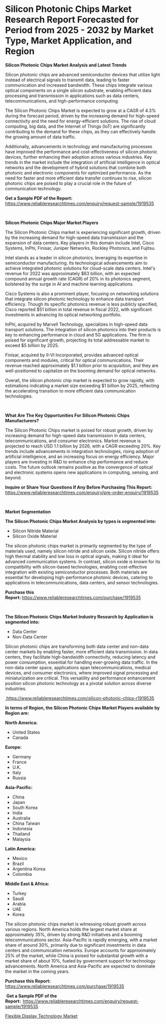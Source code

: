<p><h1>Silicon Photonic Chips Market Research Report Forecasted for Period from 2025 -  2032 by Market Type, Market Application, and Region</h1></p><p><strong>Silicon Photonic Chips Market Analysis and Latest Trends</strong></p>
<p><p>Silicon photonic chips are advanced semiconductor devices that utilize light instead of electrical signals to transmit data, leading to faster communication and increased bandwidth. These chips integrate various optical components on a single silicon substrate, enabling efficient data processing and transmission in applications such as data centers, telecommunications, and high-performance computing.</p><p>The Silicon Photonic Chips Market is expected to grow at a CAGR of 4.3% during the forecast period, driven by the increasing demand for high-speed connectivity and the need for energy-efficient solutions. The rise of cloud computing, big data, and the Internet of Things (IoT) are significantly contributing to the demand for these chips, as they can effectively handle the growing amount of data traffic.</p><p>Additionally, advancements in technology and manufacturing processes have improved the performance and cost-effectiveness of silicon photonic devices, further enhancing their adoption across various industries. Key trends in the market include the integration of artificial intelligence in optical networks and the development of hybrid solutions that combine both photonic and electronic components for optimized performance. As the need for faster and more efficient data transfer continues to rise, silicon photonic chips are poised to play a crucial role in the future of communication technology.</p></p>
<p><strong>Get a Sample PDF of the Report:&nbsp;</strong> <a href="https://www.reliableresearchtimes.com/enquiry/request-sample/1919535?utm_campaign=3207&utm_medium=2&utm_source=Github&utm_content=ia&utm_term=06042025&utm_id=silicon-photonic-chips">https://www.reliableresearchtimes.com/enquiry/request-sample/1919535</a></p>
<p>&nbsp;</p>
<p><strong>Silicon Photonic Chips Major Market Players</strong></p>
<p><p>The Silicon Photonic Chips market is experiencing significant growth, driven by the increasing demand for high-speed data transmission and the expansion of data centers. Key players in this domain include Intel, Cisco Systems, InPhi, Finisar, Juniper Networks, Rockley Photonics, and Fujitsu.</p><p>Intel stands as a leader in silicon photonics, leveraging its expertise in semiconductor manufacturing. Its technological advancements aim to achieve integrated photonic solutions for cloud-scale data centers. Intel's revenue for 2022 was approximately $63 billion, with an expected compound annual growth rate (CAGR) of 20% in its photonics segment, bolstered by the surge in AI and machine learning applications.</p><p>Cisco Systems is also a prominent player, focusing on networking solutions that integrate silicon photonic technology to enhance data transport efficiency. Though its specific photonics revenue is less publicly specified, Cisco reported $51 billion in total revenue in fiscal 2022, with significant investments in advancing its optical networking portfolio.</p><p>InPhi, acquired by Marvell Technology, specializes in high-speed data transport solutions. The integration of silicon photonics into their products is key to enhancing performance in cloud and 5G applications. The firm is poised for significant growth, projecting its total addressable market to exceed $5 billion by 2025.</p><p>Finisar, acquired by II-VI Incorporated, provides advanced optical components and modules, critical for optical communications. Their revenue reached approximately $1.1 billion prior to acquisition, and they are well-positioned to capitalize on the booming demand for optical networks.</p><p>Overall, the silicon photonic chip market is expected to grow rapidly, with estimations indicating a market size exceeding $1 billion by 2025, reflecting the accelerating transition to more efficient data communication technologies.</p></p>
<p>&nbsp;</p>
<p><strong>What Are The Key Opportunities For Silicon Photonic Chips Manufacturers?</strong></p>
<p><p>The Silicon Photonic Chips market is poised for robust growth, driven by increasing demand for high-speed data transmission in data centers, telecommunications, and consumer electronics. Market revenue is projected to reach USD 1.1 billion by 2026, with a CAGR exceeding 20%. Key trends include advancements in integration technologies, rising adoption of artificial intelligence, and an increasing focus on energy efficiency. Major players are investing in R&D to enhance chip performance and reduce costs. The future outlook remains positive as the convergence of optical and electronic systems opens new applications in computing, sensing, and beyond.</p></p>
<p><strong>Inquire or Share Your Questions If Any Before Purchasing This Report:</strong> <a href="https://www.reliableresearchtimes.com/enquiry/pre-order-enquiry/1919535?utm_campaign=3207&utm_medium=2&utm_source=Github&utm_content=ia&utm_term=06042025&utm_id=silicon-photonic-chips">https://www.reliableresearchtimes.com/enquiry/pre-order-enquiry/1919535</a></p>
<p>&nbsp;</p>
<p><strong>Market Segmentation</strong></p>
<p><strong>The Silicon Photonic Chips Market Analysis by types is segmented into:</strong></p>
<p><ul><li>Silicon Nitride Material</li><li>Silicon Oxide Material</li></ul></p>
<p><p>The silicon photonic chips market is primarily segmented by the type of materials used, namely silicon nitride and silicon oxide. Silicon nitride offers high thermal stability and low loss in optical signals, making it ideal for advanced communication systems. In contrast, silicon oxide is known for its compatibility with silicon-based technologies, enabling cost-effective integration with existing semiconductor processes. Both materials are essential for developing high-performance photonic devices, catering to applications in telecommunications, data centers, and sensor technologies.</p></p>
<p><strong>Purchase this Report:&nbsp;</strong><a href="https://www.reliableresearchtimes.com/purchase/1919535?utm_campaign=3207&utm_medium=2&utm_source=Github&utm_content=ia&utm_term=06042025&utm_id=silicon-photonic-chips">https://www.reliableresearchtimes.com/purchase/1919535</a></p>
<p>&nbsp;</p>
<p><strong>The Silicon Photonic Chips Market Industry Research by Application is segmented into:</strong></p>
<p><ul><li>Data Center</li><li>Non-Data Center</li></ul></p>
<p><p>Silicon photonic chips are transforming both data center and non-data center markets by enabling faster, more efficient data transmission. In data centers, they facilitate high-bandwidth connectivity, reducing latency and power consumption, essential for handling ever-growing data traffic. In the non-data center space, applications span telecommunications, medical devices, and consumer electronics, where improved signal processing and miniaturization are critical. This versatility and performance enhancement position silicon photonic technology as a pivotal solution across diverse industries.</p></p>
<p><a href="https://www.reliableresearchtimes.com/silicon-photonic-chips-r1919535?utm_campaign=3207&utm_medium=2&utm_source=Github&utm_content=ia&utm_term=06042025&utm_id=silicon-photonic-chips">&nbsp;https://www.reliableresearchtimes.com/silicon-photonic-chips-r1919535</a></p>
<p><strong>In terms of Region, the Silicon Photonic Chips Market Players available by Region are:</strong></p>
<p>
    <p> <strong> North America: </strong>
        <ul>
            <li>United States</li>
            <li>Canada</li>
        </ul>
        </p> 
    <p> <strong> Europe: </strong>
        <ul>
            <li>Germany</li>
            <li>France</li>
            <li>U.K.</li>
            <li>Italy</li>
            <li>Russia</li>
        </ul>
        </p> 
    <p> <strong> Asia-Pacific: </strong>
        <ul>
            <li>China</li>
            <li>Japan</li>
            <li>South Korea</li>
            <li>India</li>
            <li>Australia</li>
            <li>China Taiwan</li>
            <li>Indonesia</li>
            <li>Thailand</li>
            <li>Malaysia</li>
        </ul>
        </p> 
    <p> <strong> Latin America: </strong>
        <ul>
            <li>Mexico</li>
            <li>Brazil</li>
            <li>Argentina Korea</li>
            <li>Colombia</li>
        </ul>
        </p> 
    <p> <strong> Middle East & Africa: </strong>
        <ul>
            <li>Turkey</li>
            <li>Saudi</li>
            <li>Arabia</li>
            <li>UAE</li>
            <li>Korea</li>
        </ul>
    </p>
    </p>
<p><p>The silicon photonic chips market is witnessing robust growth across various regions. North America holds the largest market share at approximately 35%, driven by strong R&D initiatives and a booming telecommunications sector. Asia-Pacific is rapidly emerging, with a market share of around 30%, primarily due to significant investments in data centers and communication networks. Europe accounts for approximately 25% of the market, while China is poised for substantial growth with a market share of about 10%, fueled by government support for technology advancements. North America and Asia-Pacific are expected to dominate the market in the coming years.</p></p>
<p><strong>Purchase this Report: </strong><a href="https://www.reliableresearchtimes.com/purchase/1919535?utm_campaign=3207&utm_medium=2&utm_source=Github&utm_content=ia&utm_term=06042025&utm_id=silicon-photonic-chips">https://www.reliableresearchtimes.com/purchase/1919535</a></p>
<p>&nbsp;<strong>Get a Sample PDF of the Report:&nbsp;&nbsp;</strong><a href="https://www.reliableresearchtimes.com/enquiry/request-sample/1919535?utm_campaign=3207&utm_medium=2&utm_source=Github&utm_content=ia&utm_term=06042025&utm_id=silicon-photonic-chips">https://www.reliableresearchtimes.com/enquiry/request-sample/1919535</a></p>
<p><strong></strong></p>
<p><p><a href="https://github.com/sirayedantte/Market-Research-Report-List-1/blob/main/flexible-display-technology-market.md?utm_campaign=3207&utm_medium=2&utm_source=Github&utm_content=ia&utm_term=06042025&utm_id=silicon-photonic-chips">Flexible Display Technology Market</a></p></p>